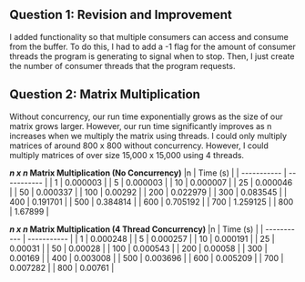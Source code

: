 ## Question 1: Revision and Improvement

I added functionality so that multiple consumers can access and consume from the buffer. To do this, I had to add a -1 flag for the amount of consumer threads the program is generating to signal when to stop. Then, I just create the number of consumer threads that the program requests.

## Question 2: Matrix Multiplication

Without concurrency, our run time exponentially grows as the size of our matrix grows larger. However, our run time significantly improves as n increases when we multiply the matrix using threads. I could only multiply matrices of around 800 x 800 without concurrency. However, I could multiply matrices of over size 15,000 x 15,000 using 4 threads.

***n x n* Matrix Multiplication (No Concurrency)**
|n            | Time (s)    |
| ----------- | ----------- |
| 1           | 0.000003    |
| 5           | 0.000003    |
| 10          | 0.000007    |
| 25          | 0.000046    |
| 50          | 0.000337    |
| 100         | 0.00292     |
| 200         | 0.022979    |
| 300         | 0.083545    |
| 400         | 0.191701    |
| 500         | 0.384814    |
| 600         | 0.705192    |
| 700         | 1.259125    |
| 800         | 1.67899     |

***n x n* Matrix Multiplication (4 Thread Concurrency)**
|n            | Time (s)    |
| ----------- | ----------- |
| 1           | 0.000248    |
| 5           | 0.000257    |
| 10          | 0.000191    |
| 25          | 0.00031     |
| 50          | 0.00028     |
| 100         | 0.000543    |
| 200         | 0.00058     |
| 300         | 0.00169     |
| 400         | 0.003008    |
| 500         | 0.003696    |
| 600         | 0.005209    |
| 700         | 0.007282    |
| 800         | 0.00761     |